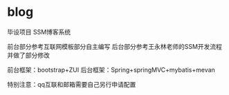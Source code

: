 # blog
毕设项目  SSM博客系统

前台部分参考互联网模板部分自主编写
后台部分参考王永林老师的SSM开发流程并做了部分修改

前台框架：bootstrap+ZUI
后台框架：Spring+springMVC+mybatis+mevan

特别注意：qq互联和邮箱需要自己另行申请配置
